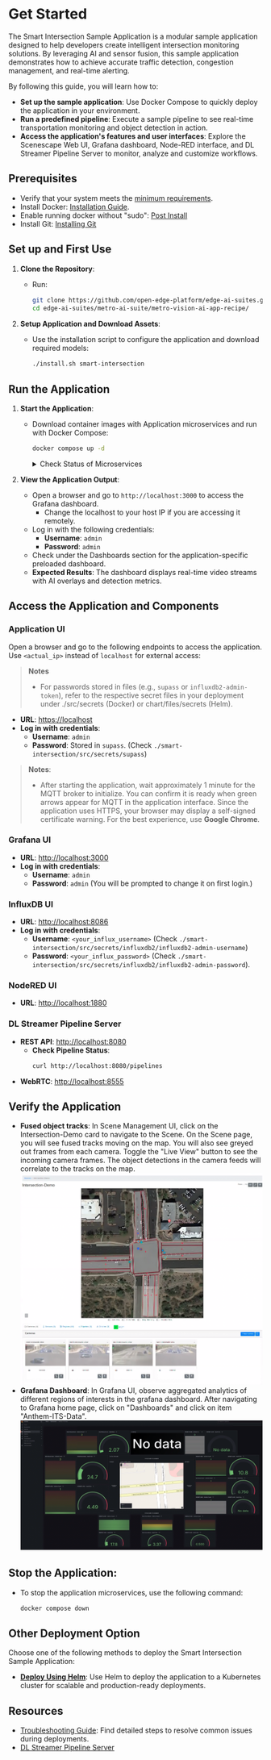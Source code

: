 # Get Started

<!--
**Sample Description**: Provide a brief overview of the application and its purpose.
-->
The Smart Intersection Sample Application is a modular sample application designed to help developers create intelligent intersection monitoring solutions. By leveraging AI and sensor fusion, this sample application demonstrates how to achieve accurate traffic detection, congestion management, and real-time alerting.

<!--
**What You Can Do**: Highlight the developer workflows supported by the guide.
-->
By following this guide, you will learn how to:
- **Set up the sample application**: Use Docker Compose to quickly deploy the application in your environment.
- **Run a predefined pipeline**: Execute a sample pipeline to see real-time transportation monitoring and object detection in action.
- **Access the application's features and user interfaces**: Explore the Scenescape Web UI, Grafana dashboard, Node-RED interface, and DL Streamer Pipeline Server to monitor, analyze and customize workflows.

## Prerequisites
- Verify that your system meets the [minimum requirements](./system-requirements.md).
- Install Docker: [Installation Guide](https://docs.docker.com/get-docker/).
- Enable running docker without "sudo": [Post Install](https://docs.docker.com/engine/install/linux-postinstall/)
- Install Git: [Installing Git](https://git-scm.com/book/en/v2/Getting-Started-Installing-Git)

<!--
**Setup and First Use**: Include installation instructions, basic operation, and initial validation.
-->
## Set up and First Use

<!--
**User Story 1**: Setting Up the Application
- **As a developer**, I want to set up the application in my environment, so that I can start exploring its functionality.

**Acceptance Criteria**:
1. Step-by-step instructions for downloading and installing the application.
2. Verification steps to ensure successful setup.
3. Troubleshooting tips for common installation issues.
-->

1. **Clone the Repository**:
   - Run:
     ```bash
     git clone https://github.com/open-edge-platform/edge-ai-suites.git
     cd edge-ai-suites/metro-ai-suite/metro-vision-ai-app-recipe/
     ```

2. **Setup Application and Download Assets**:
   - Use the installation script to configure the application and download required models:
     ```bash
     ./install.sh smart-intersection
     ```

## Run the Application

1. **Start the Application**:
   - Download container images with Application microservices and run with Docker Compose:
     ```bash
     docker compose up -d
     ```

     <details>
     <summary>
     Check Status of Microservices
     </summary>

     - The application starts the following microservices.
     - To check if all microservices are in Running state:
       ```bash
       docker ps
       ```

     **Expected Services:**
     - Grafana Dashboard
     - DL Streamer Pipeline Server
     - MQTT Broker
     - Node-RED (for applications without Scenescape)
     - Scenescape services (for Smart Intersection only)

     </details>

2. **View the Application Output**:
   - Open a browser and go to `http://localhost:3000` to access the Grafana dashboard.
     - Change the localhost to your host IP if you are accessing it remotely.
   - Log in with the following credentials:
     - **Username**: `admin`
     - **Password**: `admin`
   - Check under the Dashboards section for the application-specific preloaded dashboard.
   - **Expected Results**: The dashboard displays real-time video streams with AI overlays and detection metrics.


## **Access the Application and Components** ##

### **Application UI** ###

Open a browser and go to the following endpoints to access the application. Use `<actual_ip>` instead of `localhost` for external access:

> **Notes**
> - For passwords stored in files (e.g., `supass` or `influxdb2-admin-token`), refer to the respective secret files in your deployment under ./src/secrets (Docker) or chart/files/secrets (Helm).


- **URL**: [https://localhost](https://localhost)
- **Log in with credentials**:
    - **Username**: `admin`
    - **Password**: Stored in `supass`. (Check `./smart-intersection/src/secrets/supass`)

> **Notes**:
> - After starting the application, wait approximately 1 minute for the MQTT broker to initialize. You can confirm it is ready when green arrows appear for MQTT in the application interface. Since the application uses HTTPS, your browser may display a self-signed certificate warning. For the best experience, use **Google Chrome**.

### **Grafana UI** ###
- **URL**: [http://localhost:3000](http://localhost:3000)
- **Log in with credentials**:
    - **Username**: `admin`
    - **Password**: `admin` (You will be prompted to change it on first login.)

### **InfluxDB UI** ###
- **URL**: [http://localhost:8086](http://localhost:8086)
- **Log in with credentials**:
    - **Username**: `<your_influx_username>` (Check `./smart-intersection/src/secrets/influxdb2/influxdb2-admin-username`)
    - **Password**: `<your_influx_password>` (Check `./smart-intersection/src/secrets/influxdb2/influxdb2-admin-password`).

### **NodeRED UI** ###
- **URL**: [http://localhost:1880](http://localhost:1880)

### **DL Streamer Pipeline Server** ###
- **REST API**: [http://localhost:8080](http://localhost:8080)
  - **Check Pipeline Status**:
    ```bash
    curl http://localhost:8080/pipelines
    ```
- **WebRTC**: [http://localhost:8555](http://localhost:8555)

## Verify the Application

- **Fused object tracks**: In Scene Management UI, click on the Intersection-Demo card to navigate to the Scene. On the Scene page, you will see fused tracks moving on the map. You will also see greyed out frames from each camera. Toggle the "Live View" button to see the incoming camera frames. The object detections in the camera feeds will correlate to the tracks on the map.
      ![Intersection Scene Homepage](_images/scenescape.png)
- **Grafana Dashboard**: In Grafana UI, observe aggregated analytics of different regions of interests in the grafana dashboard. After navigating to Grafana home page, click on "Dashboards" and click on item "Anthem-ITS-Data".
      ![Intersection Grafana Dashboard](_images/grafana.png)

## **Stop the Application**:
  - To stop the application microservices, use the following command:
    ```bash
    docker compose down
    ```

## Other Deployment Option

Choose one of the following methods to deploy the Smart Intersection Sample Application:

- **[Deploy Using Helm](./how-to-deploy-helm.md)**: Use Helm to deploy the application to a Kubernetes cluster for scalable and production-ready deployments.

## Resources

- [Troubleshooting Guide](./support.md): Find detailed steps to resolve common issues during deployments.
- [DL Streamer Pipeline Server](https://docs.edgeplatform.intel.com/dlstreamer-pipeline-server/3.0.0/user-guide/Overview.html)